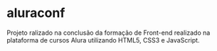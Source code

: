 # aluraconf

Projeto ralizado na conclusão da formação de Front-end realizado na plataforma de cursos Alura utilizando HTML5, CSS3 e JavaScript.
